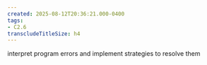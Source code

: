 ```yaml
---
created: 2025-08-12T20:36:21.000-0400
tags:
- C2.6
transcludeTitleSize: h4
---
```


interpret program errors and implement strategies to resolve them
